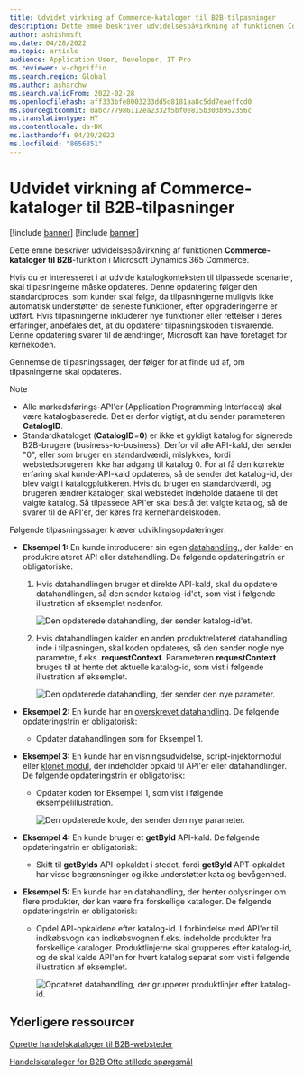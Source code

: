 ```yaml
---
title: Udvidet virkning af Commerce-kataloger til B2B-tilpasninger
description: Dette emne beskriver udvidelsespåvirkning af funktionen Commerce-kataloger til B2B-funktion i Microsoft Dynamics 365 Commerce.
author: ashishmsft
ms.date: 04/28/2022
ms.topic: article
audience: Application User, Developer, IT Pro
ms.reviewer: v-chgriffin
ms.search.region: Global
ms.author: asharchw
ms.search.validFrom: 2022-02-28
ms.openlocfilehash: aff333bfe8003233dd5d8181aa8c5dd7eaeffcd0
ms.sourcegitcommit: 0abc777986112ea2332f5bf0e815b303b952356c
ms.translationtype: HT
ms.contentlocale: da-DK
ms.lasthandoff: 04/29/2022
ms.locfileid: "8656851"
---
```

# <a name="extensibility-impact-of-commerce-catalogs-for-b2b-customizations"></a>Udvidet virkning af Commerce-kataloger til B2B-tilpasninger

[!include [banner](includes/banner.md)]
[!include [banner](includes/preview-banner.md)]

Dette emne beskriver udvidelsespåvirkning af funktionen **Commerce-kataloger til B2B**-funktion i Microsoft Dynamics 365 Commerce.

Hvis du er interesseret i at udvide katalogkonteksten til tilpassede scenarier, skal tilpasningerne måske opdateres. Denne opdatering følger den standardproces, som kunder skal følge, da tilpasningerne muligvis ikke automatisk understøtter de seneste funktioner, efter opgraderingerne er udført. Hvis tilpasningerne inkluderer nye funktioner eller rettelser i deres erfaringer, anbefales det, at du opdaterer tilpasningskoden tilsvarende. Denne opdatering svarer til de ændringer, Microsoft kan have foretaget for kernekoden.

Gennemse de tilpasningssager, der følger for at finde ud af, om tilpasningerne skal opdateres.

> [!NOTE]
> - Alle markedsførings-API'er (Application Programming Interfaces) skal være katalogbaserede. Det er derfor vigtigt, at du sender parameteren **CatalogID**.
> - Standardkataloget (**CatalogID**=**0**) er ikke et gyldigt katalog for signerede B2B-brugere (business-to-business). Derfor vil alle API-kald, der sender "0", eller som bruger en standardværdi, mislykkes, fordi webstedsbrugeren ikke har adgang til katalog 0. For at få den korrekte erfaring skal kunde-API-kald opdateres, så de sender det katalog-id, der blev valgt i katalogplukkeren. Hvis du bruger en standardværdi, og brugeren ændrer kataloger, skal webstedet indeholde dataene til det valgte katalog. Så tilpassede API'er skal bestå det valgte katalog, så de svarer til de API'er, der køres fra kernehandelskoden.

Følgende tilpasningssager kræver udviklingsopdateringer:

- **Eksempel 1:** En kunde introducerer sin egen [datahandling,](e-commerce-extensibility/data-actions.md), der kalder en produktrelateret API eller datahandling. De følgende opdateringstrin er obligatoriske:

    1. Hvis datahandlingen bruger et direkte API-kald, skal du opdatere datahandlingen, så den sender katalog-id'et, som vist i følgende illustration af eksemplet nedenfor.

        ![Den opdaterede datahandling, der sender katalog-id'et.](./media/customization1_a.png)

    1. Hvis datahandlingen kalder en anden produktrelateret datahandling inde i tilpasningen, skal koden opdateres, så den sender nogle nye parametre, f.eks. **requestContext**. Parameteren **requestContext** bruges til at hente det aktuelle katalog-id, som vist i følgende illustration af eksemplet.

        ![Den opdaterede datahandling, der sender den nye parameter.](./media/customization1_b.png)

- **Eksempel 2:** En kunde har en [overskrevet datahandling](e-commerce-extensibility/data-action-overrides.md). De følgende opdateringstrin er obligatorisk:

    - Opdater datahandlingen som for Eksempel 1.

- **Eksempel 3:** En kunde har en visningsudvidelse, script-injektormodul eller [klonet modul](e-commerce-extensibility/modules-overview.md#clone-a-module-library-module), der indeholder opkald til API'er eller datahandlinger. De følgende opdateringstrin er obligatorisk:

    - Opdater koden for Eksempel 1, som vist i følgende eksempelillustration.

       ![Den opdaterede kode, der sender den nye parameter.](./media/customization3.png)

- **Eksempel 4:** En kunde bruger et **getById** API-kald. De følgende opdateringstrin er obligatorisk:

    - Skift til **getByIds** API-opkaldet i stedet, fordi **getById** APT-opkaldet har visse begrænsninger og ikke understøtter katalog bevågenhed.

- **Eksempel 5:** En kunde har en datahandling, der henter oplysninger om flere produkter, der kan være fra forskellige kataloger. De følgende opdateringstrin er obligatorisk:

    - Opdel API-opkaldene efter katalog-id. I forbindelse med API'er til indkøbsvogn kan indkøbsvognen f.eks. indeholde produkter fra forskellige kataloger. Produktlinjerne skal grupperes efter katalog-id, og de skal kalde API'en for hvert katalog separat som vist i følgende illustration af eksemplet.

        ![Opdateret datahandling, der grupperer produktlinjer efter katalog-id.](./media/customization5.png)

## <a name="additional-resources"></a>Yderligere ressourcer

[Oprette handelskataloger til B2B-websteder](catalogs-b2b-sites.md)

[Handelskataloger for B2B Ofte stillede spørgsmål](catalogs-b2b-sites-FAQ.md)

